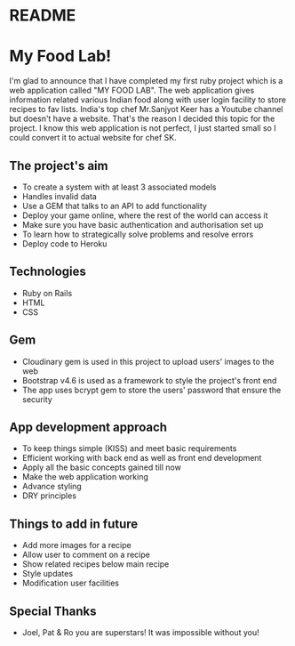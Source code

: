 # README

# My Food Lab!

I'm glad to announce that I have completed my first ruby project which is a web application called "MY FOOD LAB". The web application gives information related various Indian food along with user login facility to store recipes to fav lists.
India's top chef Mr.Sanjyot Keer has a Youtube channel but doesn't have a website. That's the reason I decided this topic for the project. I know this web application is not perfect, I just started small so I could convert it to actual website for chef SK.


## The project's aim
* To create a system with at least 3 associated models
* Handles invalid data
* Use a GEM that talks to an API to add functionality
* Deploy your game online, where the rest of the world can access it
* Make sure you have basic authentication and authorisation set up
* To learn how to strategically solve problems and resolve errors
* Deploy code to Heroku

## Technologies
* Ruby on Rails
* HTML
* CSS

## Gem
* Cloudinary gem is used in this project to upload users' images to the web
* Bootstrap v4.6 is used as a framework to style the project's front end
* The app uses bcrypt gem to store the users' password that ensure the security


## App development approach
* To keep things simple (KISS) and meet basic requirements
* Efficient working with back end as well as front end development
* Apply all the basic concepts gained till now
* Make the web application  working
* Advance styling
* DRY principles

## Things to add in future

* Add more images for a recipe
* Allow user to comment on a recipe
* Show related recipes below main recipe
* Style updates
* Modification user facilities


## Special Thanks
* Joel, Pat & Ro you are superstars! It was impossible without you!
